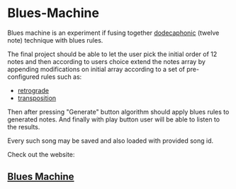# Blues-Machine

Blues machine is an experiment if fusing together [dodecaphonic](https://en.wikipedia.org/wiki/Twelve-tone_technique) (twelve note) technique with blues rules.

The final project should be able to let the user pick the initial order of 12 notes and then according to users choice extend the notes array by appending modifications on initial array according to a set of pre-configured rules such as:
- [retrograde](https://en.wikipedia.org/wiki/Retrograde_inversion)
- [transposition](https://en.wikipedia.org/wiki/Transposition_(music))

Then after pressing "Generate" button algorithm should apply blues rules to generated notes.
And finally with play button user will be able to listen to the results.

Every such song may be saved and also loaded with provided song id.

Check out the website:
## [Blues Machine](https://blues-machine.herokuapp.com/)
